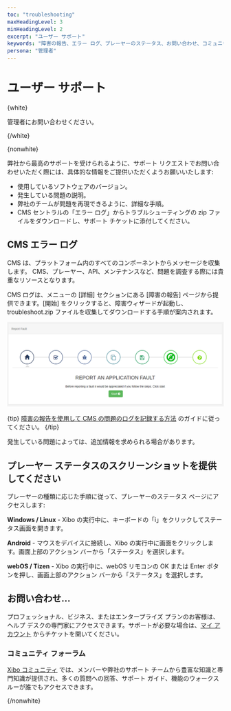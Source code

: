```yaml
---
toc: "troubleshooting"
maxHeadingLevel: 3
minHeadingLevel: 2
excerpt: "ユーザー サポート"
keywords: "障害の報告、エラー ログ、プレーヤーのステータス、お問い合わせ、コミュニティ フォーラム"
persona: "管理者"
---
```


# ユーザー サポート

{white}

管理者にお問い合わせください。

{/white}

{nonwhite}

弊社から最高のサポートを受けられるように、サポート リクエストでお問い合わせいただく際には、具体的な情報をご提供いただくようお願いいたします:

- 使用しているソフトウェアのバージョン。
- 発生している問題の説明。
- 弊社のチームが問題を再現できるように、詳細な手順。
- CMS セントラルの「エラー ログ」からトラブルシューティングの zip ファイルをダウンロードし、サポート チケットに添付してください。

## CMS エラー ログ

CMS は、プラットフォーム内のすべてのコンポーネントからメッセージを収集します。 CMS、プレーヤー、API、メンテナンスなど、問題を調査する際には貴重なリソースとなります。

CMS ログは、メニューの [詳細] セクションにある [障害の報告] ページから提供できます。[開始] をクリックすると、障害ウィザードが起動し、troubleshoot.zip ファイルを収集してダウンロードする手順が案内されます。

![障害ページ](img/report-fault-step1.png)

{tip}
[障害の報告を使用して CMS の問題のログを記録する方法](https://community.xibo.org.uk/t/how-to-record-logs-for-a-cms-issue-using-report-fault/30290) のガイドに従ってください。
{/tip}

発生している問題によっては、追加情報を求められる場合があります。

## プレーヤー ステータスのスクリーンショットを提供してください

プレーヤーの種類に応じた手順に従って、プレーヤーのステータス ページにアクセスします:

**Windows / Linux** - Xibo の実行中に、キーボードの「i」をクリックしてステータス画面を開きます。

**Android** - マウスをデバイスに接続し、Xibo の実行中に画面をクリックします。画面上部のアクション バーから「ステータス」を選択します。

**webOS / Tizen** - Xibo の実行中に、webOS リモコンの OK または Enter ボタンを押し、画面上部のアクション バーから「ステータス」を選択します。

## お問い合わせ…

プロフェッショナル、ビジネス、またはエンタープライズ プランのお客様は、ヘルプ デスクの専門家にアクセスできます。サポートが必要な場合は、[マイ アカウント](https://xibosignage.com/my-account/tickets?open=true) からチケットを開いてください。

### コミュニティ フォーラム

[Xibo コミュニティ](https://community.xibo.org.uk/) では、メンバーや弊社のサポート チームから豊富な知識と専門知識が提供され、多くの質問への回答、サポート ガイド、機能のウォークスルーが誰でもアクセスできます。

{/nonwhite}
